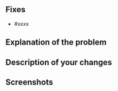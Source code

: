 ## Fixes
- #xxxx

## Explanation of the problem



## Description of your changes



## Screenshots


